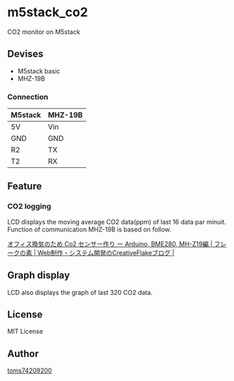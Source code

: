 # m5stack_co2

CO2 monitor on M5stack

## Devises

- M5stack basic
- MHZ-19B

### Connection

| M5stack | MHZ-19B |
| ------- | ------- |
| 5V      | Vin     |
| GND     | GND     |
| R2      | TX      |
| T2      | RX      |


## Feature

### CO2 logging

LCD displays the moving average CO2 data(ppm) of last 16 data par minuit. Function of communication MHZ-19B is based on follow.

[オフィス換気のため Co2 センサー作り ー Arduino, BME280, MH-Z19編 | フレークの素 | Web制作・システム開発のCreativeFlakeブログ |](https://blog2.creativeflake.com/2017/04/22/%E3%82%AA%E3%83%95%E3%82%A3%E3%82%B9%E6%8F%9B%E6%B0%97%E3%81%AE%E3%81%9F%E3%82%81-co2-%E3%82%BB%E3%83%B3%E3%82%B5%E3%83%BC%E4%BD%9C%E3%82%8A-%E3%83%BC-arduino-bme280-mh-z19%E7%B7%A8/)

## Graph display

LCD also displays the graph of last 320 CO2 data.

## License

MIT License

## Author

[toms74209200](<https://github.com/toms74209200>)
